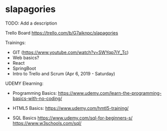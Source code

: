 # slapagories
TODO: Add a description

Trello Board
https://trello.com/b/G7aiknpc/slapagories

Trainings:
- GIT (https://www.youtube.com/watch?v=SWYqp7iY_Tc)
- Web basics?
- React
- SpringBoot
- Intro to Trello and Scrum (Apr 6, 2019 - Saturday)

UDEMY Elearning:
- Programming Basics:
https://www.udemy.com/learn-the-programming-basics-with-no-coding/

- HTML5 Basics:
https://www.udemy.com/hmtl5-training/

- SQL Basics
https://www.udemy.com/sql-for-beginners-s/
https://www.w3schools.com/sql/


